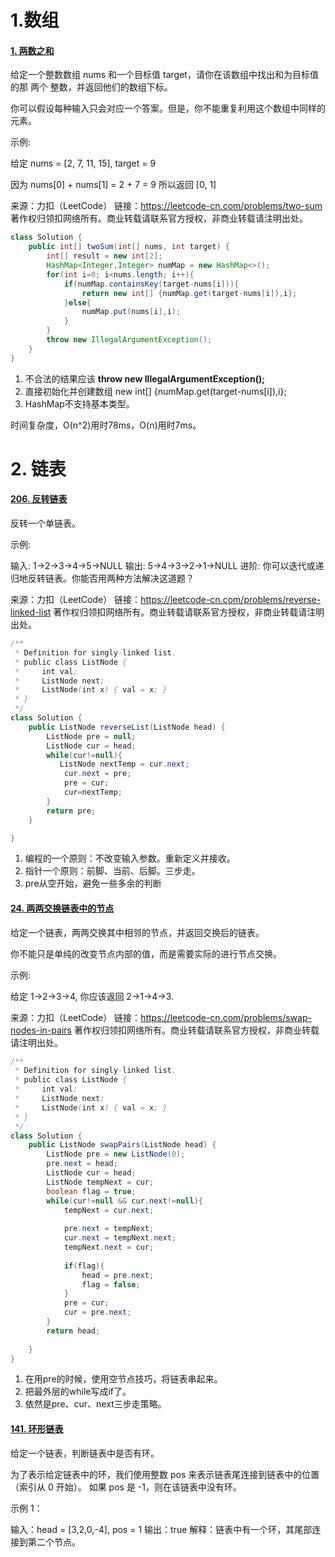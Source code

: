 # 1.数组

#### [1. 两数之和](https://leetcode-cn.com/problems/two-sum/)

给定一个整数数组 nums 和一个目标值 target，请你在该数组中找出和为目标值的那 两个 整数，并返回他们的数组下标。

你可以假设每种输入只会对应一个答案。但是，你不能重复利用这个数组中同样的元素。

示例:

给定 nums = [2, 7, 11, 15], target = 9

因为 nums[0] + nums[1] = 2 + 7 = 9
所以返回 [0, 1]

来源：力扣（LeetCode）
链接：https://leetcode-cn.com/problems/two-sum
著作权归领扣网络所有。商业转载请联系官方授权，非商业转载请注明出处。

```java
class Solution {
    public int[] twoSum(int[] nums, int target) {
        int[] result = new int[2];
        HashMap<Integer,Integer> numMap = new HashMap<>();
        for(int i=0; i<nums.length; i++){
            if(numMap.containsKey(target-nums[i])){
                return new int[] {numMap.get(target-nums[i]),i};
            }else{
                numMap.put(nums[i],i);
            }
        }
        throw new IllegalArgumentException();
    }
}
```

1. 不合法的结果应该 **throw new IllegalArgumentException();**
2. 直接初始化并创建数组 new int[] {numMap.get(target-nums[i]),i};
3. HashMap不支持基本类型。

时间复杂度，O(n^2)用时78ms，O(n)用时7ms。

# 2. 链表

#### [206. 反转链表](https://leetcode-cn.com/problems/reverse-linked-list/)

反转一个单链表。

示例:

输入: 1->2->3->4->5->NULL
输出: 5->4->3->2->1->NULL
进阶:
你可以迭代或递归地反转链表。你能否用两种方法解决这道题？

来源：力扣（LeetCode）
链接：https://leetcode-cn.com/problems/reverse-linked-list
著作权归领扣网络所有。商业转载请联系官方授权，非商业转载请注明出处。

```java
/**
 * Definition for singly-linked list.
 * public class ListNode {
 *     int val;
 *     ListNode next;
 *     ListNode(int x) { val = x; }
 * }
 */
class Solution {
    public ListNode reverseList(ListNode head) {
        ListNode pre = null;
        ListNode cur = head;
        while(cur!=null){
           ListNode nextTemp = cur.next;
            cur.next = pre;
            pre = cur;
            cur=nextTemp;
        }
        return pre;
    }

}
```



1. 编程的一个原则：不改变输入参数。重新定义并接收。
2. 指针一个原则：前脚、当前、后脚。三步走。
3. pre从空开始，避免一些多余的判断

#### [24. 两两交换链表中的节点](https://leetcode-cn.com/problems/swap-nodes-in-pairs/)

给定一个链表，两两交换其中相邻的节点，并返回交换后的链表。

你不能只是单纯的改变节点内部的值，而是需要实际的进行节点交换。

 

示例:

给定 1->2->3->4, 你应该返回 2->1->4->3.

来源：力扣（LeetCode）
链接：https://leetcode-cn.com/problems/swap-nodes-in-pairs
著作权归领扣网络所有。商业转载请联系官方授权，非商业转载请注明出处。

```java
/**
 * Definition for singly-linked list.
 * public class ListNode {
 *     int val;
 *     ListNode next;
 *     ListNode(int x) { val = x; }
 * }
 */
class Solution {
    public ListNode swapPairs(ListNode head) {
        ListNode pre = new ListNode(0);
        pre.next = head;
        ListNode cur = head;
        ListNode tempNext = cur;
        boolean flag = true;
        while(cur!=null && cur.next!=null){
            tempNext = cur.next;
            
            pre.next = tempNext;
            cur.next = tempNext.next;
            tempNext.next = cur;
            
            if(flag){
                head = pre.next;
                flag = false;
            }
            pre = cur;
            cur = pre.next;
        }
        return head;
        
    }
}
```



1. 在用pre的时候，使用空节点技巧，将链表串起来。
2. 把最外层的while写成if了。
3. 依然是pre、cur、next三步走策略。

#### [141. 环形链表](https://leetcode-cn.com/problems/linked-list-cycle/)

给定一个链表，判断链表中是否有环。

为了表示给定链表中的环，我们使用整数 pos 来表示链表尾连接到链表中的位置（索引从 0 开始）。 如果 pos 是 -1，则在该链表中没有环。

示例 1：

输入：head = [3,2,0,-4], pos = 1
输出：true
解释：链表中有一个环，其尾部连接到第二个节点。



